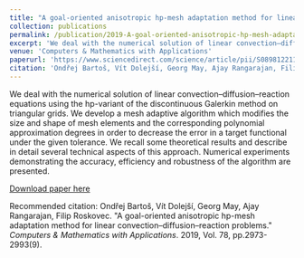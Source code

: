 ```yaml
---
title: "A goal-oriented anisotropic hp-mesh adaptation method for linear convection–diffusion–reaction problems"
collection: publications
permalink: /publication/2019-A-goal-oriented-anisotropic-hp-mesh-adaptation-method-for-linear-convection–diffusion–reaction-problems.md
excerpt: 'We deal with the numerical solution of linear convection–diffusion–reaction equations using the hp-variant of the discontinuous Galerkin method on triangular grids. We develop a mesh adaptive algorithm which modifies the size and shape of mesh elements and the corresponding polynomial approximation degrees in order to decrease the error in a target functional under the given tolerance. We recall some theoretical results and describe in detail several technical aspects of this approach. Numerical experiments demonstrating the accuracy, efficiency and robustness of the algorithm are presented.'date: 2019-01-01
venue: 'Computers & Mathematics with Applications'
paperurl: 'https://www.sciencedirect.com/science/article/pii/S0898122119301774'
citation: 'Ondřej Bartoš, Vít Dolejší, Georg May, Ajay Rangarajan, Filip Roskovec. &quot;A goal-oriented anisotropic hp-mesh adaptation method for linear convection–diffusion–reaction problems.&quot; <i>Computers & Mathematics with Applications</i>. 2019, Vol. 78, pp.2973-2993(9).'
---
```

We deal with the numerical solution of linear convection–diffusion–reaction equations using the hp-variant of the discontinuous Galerkin method on triangular grids. We develop a mesh adaptive algorithm which modifies the size and shape of mesh elements and the corresponding polynomial approximation degrees in order to decrease the error in a target functional under the given tolerance. We recall some theoretical results and describe in detail several technical aspects of this approach. Numerical experiments demonstrating the accuracy, efficiency and robustness of the algorithm are presented.

[Download paper here](https://www.sciencedirect.com/science/article/pii/S0898122119301774)

Recommended citation: Ondřej Bartoš, Vít Dolejší, Georg May, Ajay Rangarajan, Filip Roskovec. &quot;A goal-oriented anisotropic hp-mesh adaptation method for linear convection–diffusion–reaction problems.&quot; <i>Computers & Mathematics with Applications</i>. 2019, Vol. 78, pp.2973-2993(9).